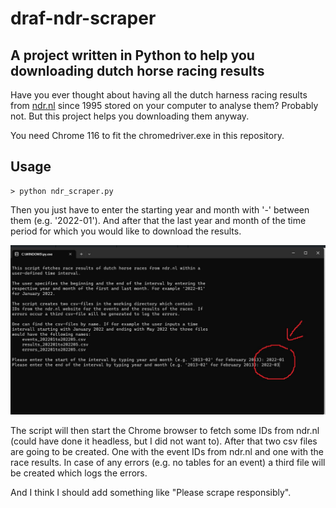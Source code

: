 # draf-ndr-scraper

## A project written in Python to help you downloading dutch horse racing results
Have you ever thought about having all the dutch harness racing results from [ndr.nl](https://ndr.nl/) since 1995 stored on your computer to analyse them? Probably not. But this project helps you downloading them anyway.

You need Chrome 116 to fit the chromedriver.exe in this repository. 


## Usage
```
> python ndr_scraper.py
```
Then you just have to enter the starting year and month with '-' between them (e.g. '2022-01'). And after that the last year and month of the time period for which you would like to download the results. 

![How To Run](how_to_run.jpg)

The script will then start the Chrome browser to fetch some IDs from ndr.nl (could have done it headless, but I did not want to). After that two csv files are going to be created.
One with the event IDs from ndr.nl and one with the race results. In case of any errors (e.g. no tables for an event) a third file will be created which logs the errors.


And I think I should add something like "Please scrape responsibly".
